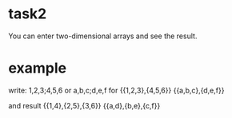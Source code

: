 # task2

You can enter two-dimensional arrays and see the result.

# example

write:
1,2,3;4,5,6
or
a,b,c;d,e,f
for
{{1,2,3},{4,5,6}}
{{a,b,c},{d,e,f}}

and result
    {{1,4},{2,5},{3,6}}
    {{a,d},{b,e},{c,f}}
